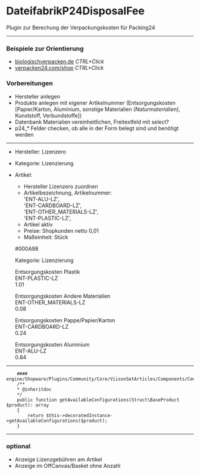 # DateifabrikP24DisposalFee

Plugin zur Berechung der Verpackungskosten für Packing24

***

### Beispiele zur Orientierung

- [biologischverpacken.de](https://www.biologischverpacken.de/) *CTRL+Click*
- [verpacken24.com/shop](https://www.verpacken24.com/shop/) *CTRL+Click*

### Vorbereitungen

- Hersteller anlegen
- Produkte anlegen mit eigener Artikelnummer (Entsorgungskosten [Papier/Karton, Aluminium, sonstige Materialien *(Naturmaterialien)*, Kunststoff, Verbundstoffe])
- Datenbank Materialien vereinheitlichen, Freitextfeld mit select?
- p24_* Felder checken, ob alle in der Form belegt sind und benötigt werden

---

- Hersteller: Lizenzero
- Kategorie: Lizenzierung
- Artikel:  
    - Hersteller Lizenzero zuordnen
    - Artikelbezeichnung, Artikelnummer:  
    'ENT-ALU-LZ',  
    'ENT-CARDBOARD-LZ',  
    'ENT-OTHER_MATERIALS-LZ',  
    'ENT-PLASTIC-LZ',  
    - Artikel aktiv  
    - Preise: Shopkunden netto 0,01  
    - Maßeinheit: Stück  

    #000A98  

    Kategorie: Lizenzierung  

    Entsorgungskosten Plastik  
    ENT-PLASTIC-LZ  
    1.01  

    Entsorgungskosten Andere Materialien  
    ENT-OTHER_MATERIALS-LZ  
    0.08  

    Entsorgungskosten Pappe/Papier/Karton  
    ENT-CARDBOARD-LZ  
    0.24  

    Entsorgungskosten Aluminium  
    ENT-ALU-LZ  
    0.84  

---

        #### engine/Shopware/Plugins/Community/Core/ViisonSetArticles/Components/ConfiguratorGatewayDecorator.php
        /**
        * @inheritdoc
        */
        public function getAvailableConfigurations(Struct\BaseProduct $product): array
        {
            return $this->decoratedInstance->getAvailableConfigurations($product);    
        }    

---

### optional

- Anzeige Lizenzgebühren am Artikel
- Anzeige im OffCanvas/Basket ohne Anzahl